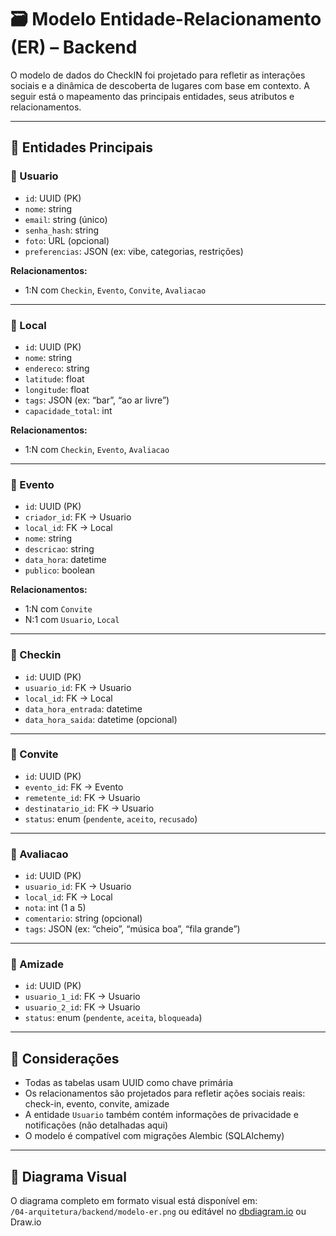 
# 🗃️ Modelo Entidade-Relacionamento (ER) – Backend

O modelo de dados do CheckIN foi projetado para refletir as interações sociais e a dinâmica de descoberta de lugares com base em contexto. A seguir está o mapeamento das principais entidades, seus atributos e relacionamentos.

---

## 🔑 Entidades Principais

### 🧑 Usuario
- `id`: UUID (PK)
- `nome`: string
- `email`: string (único)
- `senha_hash`: string
- `foto`: URL (opcional)
- `preferencias`: JSON (ex: vibe, categorias, restrições)

**Relacionamentos:**
- 1:N com `Checkin`, `Evento`, `Convite`, `Avaliacao`

---

### 📍 Local
- `id`: UUID (PK)
- `nome`: string
- `endereco`: string
- `latitude`: float
- `longitude`: float
- `tags`: JSON (ex: “bar”, “ao ar livre”)
- `capacidade_total`: int

**Relacionamentos:**
- 1:N com `Checkin`, `Evento`, `Avaliacao`

---

### 📅 Evento
- `id`: UUID (PK)
- `criador_id`: FK → Usuario
- `local_id`: FK → Local
- `nome`: string
- `descricao`: string
- `data_hora`: datetime
- `publico`: boolean

**Relacionamentos:**
- 1:N com `Convite`
- N:1 com `Usuario`, `Local`

---

### 📍 Checkin
- `id`: UUID (PK)
- `usuario_id`: FK → Usuario
- `local_id`: FK → Local
- `data_hora_entrada`: datetime
- `data_hora_saida`: datetime (opcional)

---

### 📨 Convite
- `id`: UUID (PK)
- `evento_id`: FK → Evento
- `remetente_id`: FK → Usuario
- `destinatario_id`: FK → Usuario
- `status`: enum (`pendente`, `aceito`, `recusado`)

---

### 🌟 Avaliacao
- `id`: UUID (PK)
- `usuario_id`: FK → Usuario
- `local_id`: FK → Local
- `nota`: int (1 a 5)
- `comentario`: string (opcional)
- `tags`: JSON (ex: “cheio”, “música boa”, “fila grande”)

---

### 🤝 Amizade
- `id`: UUID (PK)
- `usuario_1_id`: FK → Usuario
- `usuario_2_id`: FK → Usuario
- `status`: enum (`pendente`, `aceita`, `bloqueada`)

---

## 🧠 Considerações

- Todas as tabelas usam UUID como chave primária
- Os relacionamentos são projetados para refletir ações sociais reais: check-in, evento, convite, amizade
- A entidade `Usuario` também contém informações de privacidade e notificações (não detalhadas aqui)
- O modelo é compatível com migrações Alembic (SQLAlchemy)

---

## 📎 Diagrama Visual

O diagrama completo em formato visual está disponível em:  
`/04-arquitetura/backend/modelo-er.png`
ou editável no [dbdiagram.io](https://dbdiagram.io) ou Draw.io


